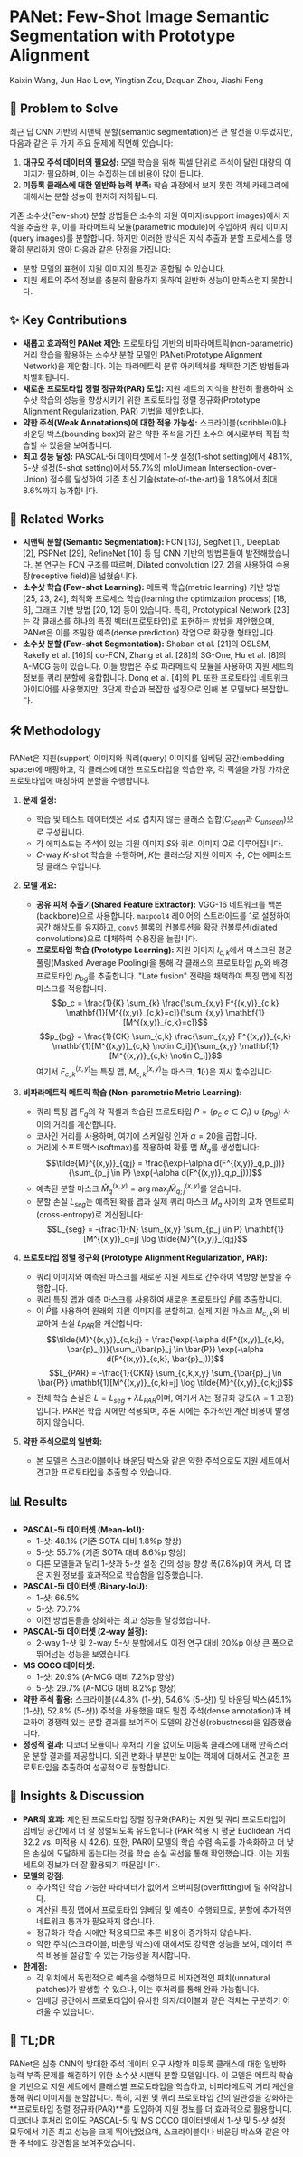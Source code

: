 # PANet: Few-Shot Image Semantic Segmentation with Prototype Alignment
Kaixin Wang, Jun Hao Liew, Yingtian Zou, Daquan Zhou, Jiashi Feng

## 🧩 Problem to Solve

최근 딥 CNN 기반의 시맨틱 분할(semantic segmentation)은 큰 발전을 이루었지만, 다음과 같은 두 가지 주요 문제에 직면해 있습니다:
1.  **대규모 주석 데이터의 필요성:** 모델 학습을 위해 픽셀 단위로 주석이 달린 대량의 이미지가 필요하며, 이는 수집하는 데 비용이 많이 듭니다.
2.  **미등록 클래스에 대한 일반화 능력 부족:** 학습 과정에서 보지 못한 객체 카테고리에 대해서는 분할 성능이 현저히 저하됩니다.

기존 소수샷(Few-shot) 분할 방법들은 소수의 지원 이미지(support images)에서 지식을 추출한 후, 이를 파라메트릭 모듈(parametric module)에 주입하여 쿼리 이미지(query images)를 분할합니다. 하지만 이러한 방식은 지식 추출과 분할 프로세스를 명확히 분리하지 않아 다음과 같은 단점을 가집니다:
*   분할 모델의 표현이 지원 이미지의 특징과 혼합될 수 있습니다.
*   지원 세트의 주석 정보를 충분히 활용하지 못하여 일반화 성능이 만족스럽지 못합니다.

## ✨ Key Contributions

*   **새롭고 효과적인 PANet 제안:** 프로토타입 기반의 비파라메트릭(non-parametric) 거리 학습을 활용하는 소수샷 분할 모델인 PANet(Prototype Alignment Network)을 제안합니다. 이는 파라메트릭 분류 아키텍처를 채택한 기존 방법들과 차별화됩니다.
*   **새로운 프로토타입 정렬 정규화(PAR) 도입:** 지원 세트의 지식을 완전히 활용하여 소수샷 학습의 성능을 향상시키기 위한 프로토타입 정렬 정규화(Prototype Alignment Regularization, PAR) 기법을 제안합니다.
*   **약한 주석(Weak Annotations)에 대한 적용 가능성:** 스크라이블(scribble)이나 바운딩 박스(bounding box)와 같은 약한 주석을 가진 소수의 예시로부터 직접 학습할 수 있음을 보여줍니다.
*   **최고 성능 달성:** PASCAL-5i 데이터셋에서 1-샷 설정(1-shot setting)에서 48.1%, 5-샷 설정(5-shot setting)에서 55.7%의 mIoU(mean Intersection-over-Union) 점수를 달성하여 기존 최신 기술(state-of-the-art)을 1.8%에서 최대 8.6%까지 능가합니다.

## 📎 Related Works

*   **시맨틱 분할 (Semantic Segmentation):** FCN [13], SegNet [1], DeepLab [2], PSPNet [29], RefineNet [10] 등 딥 CNN 기반의 방법론들이 발전해왔습니다. 본 연구는 FCN 구조를 따르며, Dilated convolution [27, 2]을 사용하여 수용장(receptive field)을 넓혔습니다.
*   **소수샷 학습 (Few-shot Learning):** 메트릭 학습(metric learning) 기반 방법 [25, 23, 24], 최적화 프로세스 학습(learning the optimization process) [18, 6], 그래프 기반 방법 [20, 12] 등이 있습니다. 특히, Prototypical Network [23]는 각 클래스를 하나의 특징 벡터(프로토타입)로 표현하는 방법을 제안했으며, PANet은 이를 조밀한 예측(dense prediction) 작업으로 확장한 형태입니다.
*   **소수샷 분할 (Few-shot Segmentation):** Shaban et al. [21]의 OSLSM, Rakelly et al. [16]의 co-FCN, Zhang et al. [28]의 SG-One, Hu et al. [8]의 A-MCG 등이 있습니다. 이들 방법은 주로 파라메트릭 모듈을 사용하여 지원 세트의 정보를 쿼리 분할에 융합합니다. Dong et al. [4]의 PL 또한 프로토타입 네트워크 아이디어를 사용했지만, 3단계 학습과 복잡한 설정으로 인해 본 모델보다 복잡합니다.

## 🛠️ Methodology

PANet은 지원(support) 이미지와 쿼리(query) 이미지를 임베딩 공간(embedding space)에 매핑하고, 각 클래스에 대한 프로토타입을 학습한 후, 각 픽셀을 가장 가까운 프로토타입에 매칭하여 분할을 수행합니다.

1.  **문제 설정:**
    *   학습 및 테스트 데이터셋은 서로 겹치지 않는 클래스 집합($C_{seen}$과 $C_{unseen}$)으로 구성됩니다.
    *   각 에피소드는 주석이 있는 지원 이미지 $S$와 쿼리 이미지 $Q$로 이루어집니다.
    *   $C$-way $K$-shot 학습을 수행하며, $K$는 클래스당 지원 이미지 수, $C$는 에피소드당 클래스 수입니다.

2.  **모델 개요:**
    *   **공유 피처 추출기(Shared Feature Extractor):** VGG-16 네트워크를 백본(backbone)으로 사용합니다. `maxpool4` 레이어의 스트라이드를 1로 설정하여 공간 해상도를 유지하고, `conv5` 블록의 컨볼루션을 확장 컨볼루션(dilated convolutions)으로 대체하여 수용장을 늘립니다.
    *   **프로토타입 학습 (Prototype Learning):** 지원 이미지 $I_{c,k}$에서 마스크된 평균 풀링(Masked Average Pooling)을 통해 각 클래스의 프로토타입 $p_c$와 배경 프로토타입 $p_{bg}$를 추출합니다. "Late fusion" 전략을 채택하여 특징 맵에 직접 마스크를 적용합니다.
        $$p_c = \frac{1}{K} \sum_{k} \frac{\sum_{x,y} F^{(x,y)}_{c,k} \mathbf{1}[M^{(x,y)}_{c,k}=c]}{\sum_{x,y} \mathbf{1}[M^{(x,y)}_{c,k}=c]}$$
        $$p_{bg} = \frac{1}{CK} \sum_{c,k} \frac{\sum_{x,y} F^{(x,y)}_{c,k} \mathbf{1}[M^{(x,y)}_{c,k} \notin C_i]}{\sum_{x,y} \mathbf{1}[M^{(x,y)}_{c,k} \notin C_i]}$$
        여기서 $F^{(x,y)}_{c,k}$는 특징 맵, $M^{(x,y)}_{c,k}$는 마스크, $\mathbf{1}(\cdot)$은 지시 함수입니다.

3.  **비파라메트릭 메트릭 학습 (Non-parametric Metric Learning):**
    *   쿼리 특징 맵 $F_q$의 각 픽셀과 학습된 프로토타입 $P = \{p_c | c \in C_i\} \cup \{p_{bg}\}$ 사이의 거리를 계산합니다.
    *   코사인 거리를 사용하며, 여기에 스케일링 인자 $\alpha=20$을 곱합니다.
    *   거리에 소프트맥스(softmax)를 적용하여 확률 맵 $\tilde{M}_q$를 생성합니다:
        $$\tilde{M}^{(x,y)}_{q;j} = \frac{\exp(-\alpha d(F^{(x,y)}_q,p_j))}{\sum_{p_j \in P} \exp(-\alpha d(F^{(x,y)}_q,p_j))}$$
    *   예측된 분할 마스크 $\hat{M}^{(x,y)}_q = \arg \max_j \tilde{M}^{(x,y)}_{q;j}$를 얻습니다.
    *   분할 손실 $L_{seg}$는 예측된 확률 맵과 실제 쿼리 마스크 $M_q$ 사이의 교차 엔트로피(cross-entropy)로 계산됩니다:
        $$L_{seg} = -\frac{1}{N} \sum_{x,y} \sum_{p_j \in P} \mathbf{1}[M^{(x,y)}_q=j] \log \tilde{M}^{(x,y)}_{q;j}$$

4.  **프로토타입 정렬 정규화 (Prototype Alignment Regularization, PAR):**
    *   쿼리 이미지와 예측된 마스크를 새로운 지원 세트로 간주하여 역방향 분할을 수행합니다.
    *   쿼리 특징 맵과 예측 마스크를 사용하여 새로운 프로토타입 $\bar{P}$를 추출합니다.
    *   이 $\bar{P}$를 사용하여 원래의 지원 이미지를 분할하고, 실제 지원 마스크 $M_{c,k}$와 비교하여 손실 $L_{PAR}$을 계산합니다:
        $$\tilde{M}^{(x,y)}_{c,k;j} = \frac{\exp(-\alpha d(F^{(x,y)}_{c,k}, \bar{p}_j))}{\sum_{\bar{p}_j \in \bar{P}} \exp(-\alpha d(F^{(x,y)}_{c,k}, \bar{p}_j))}$$
        $$L_{PAR} = -\frac{1}{CKN} \sum_{c,k,x,y} \sum_{\bar{p}_j \in \bar{P}} \mathbf{1}[M^{(x,y)}_{c,k}=j] \log \tilde{M}^{(x,y)}_{c,k;j}$$
    *   전체 학습 손실은 $L = L_{seg} + \lambda L_{PAR}$이며, 여기서 $\lambda$는 정규화 강도($\lambda=1$ 고정)입니다. PAR은 학습 시에만 적용되며, 추론 시에는 추가적인 계산 비용이 발생하지 않습니다.

5.  **약한 주석으로의 일반화:**
    *   본 모델은 스크라이블이나 바운딩 박스와 같은 약한 주석으로도 지원 세트에서 견고한 프로토타입을 추출할 수 있습니다.

## 📊 Results

*   **PASCAL-5i 데이터셋 (Mean-IoU):**
    *   1-샷: 48.1% (기존 SOTA 대비 1.8%p 향상)
    *   5-샷: 55.7% (기존 SOTA 대비 8.6%p 향상)
    *   다른 모델들과 달리 1-샷과 5-샷 설정 간의 성능 향상 폭(7.6%p)이 커서, 더 많은 지원 정보를 효과적으로 학습함을 입증했습니다.
*   **PASCAL-5i 데이터셋 (Binary-IoU):**
    *   1-샷: 66.5%
    *   5-샷: 70.7%
    *   이전 방법론들을 상회하는 최고 성능을 달성했습니다.
*   **PASCAL-5i 데이터셋 (2-way 설정):**
    *   2-way 1-샷 및 2-way 5-샷 분할에서도 이전 연구 대비 20%p 이상 큰 폭으로 뛰어넘는 성능을 보였습니다.
*   **MS COCO 데이터셋:**
    *   1-샷: 20.9% (A-MCG 대비 7.2%p 향상)
    *   5-샷: 29.7% (A-MCG 대비 8.2%p 향상)
*   **약한 주석 활용:** 스크라이블(44.8% (1-샷), 54.6% (5-샷)) 및 바운딩 박스(45.1% (1-샷), 52.8% (5-샷)) 주석을 사용했을 때도 밀집 주석(dense annotation)과 비교하여 경쟁력 있는 분할 결과를 보여주어 모델의 강건성(robustness)을 입증했습니다.
*   **정성적 결과:** 디코더 모듈이나 후처리 기술 없이도 미등록 클래스에 대해 만족스러운 분할 결과를 제공합니다. 외관 변화나 부분만 보이는 객체에 대해서도 견고한 프로토타입을 추출하여 성공적으로 분할합니다.

## 🧠 Insights & Discussion

*   **PAR의 효과:** 제안된 프로토타입 정렬 정규화(PAR)는 지원 및 쿼리 프로토타입이 임베딩 공간에서 더 잘 정렬되도록 유도합니다 (PAR 적용 시 평균 Euclidean 거리 32.2 vs. 미적용 시 42.6). 또한, PAR이 모델의 학습 수렴 속도를 가속화하고 더 낮은 손실에 도달하게 돕는다는 것을 학습 손실 곡선을 통해 확인했습니다. 이는 지원 세트의 정보가 더 잘 활용되기 때문입니다.
*   **모델의 강점:**
    *   추가적인 학습 가능한 파라미터가 없어서 오버피팅(overfitting)에 덜 취약합니다.
    *   계산된 특징 맵에서 프로토타입 임베딩 및 예측이 수행되므로, 분할에 추가적인 네트워크 통과가 필요하지 않습니다.
    *   정규화가 학습 시에만 적용되므로 추론 비용이 증가하지 않습니다.
    *   약한 주석(스크라이블, 바운딩 박스)에 대해서도 강력한 성능을 보여, 데이터 주석 비용을 절감할 수 있는 가능성을 제시합니다.
*   **한계점:**
    *   각 위치에서 독립적으로 예측을 수행하므로 비자연적인 패치(unnatural patches)가 발생할 수 있으나, 이는 후처리를 통해 완화 가능합니다.
    *   임베딩 공간에서 프로토타입이 유사한 의자/테이블과 같은 객체는 구분하기 어려울 수 있습니다.

## 📌 TL;DR

PANet은 심층 CNN의 방대한 주석 데이터 요구 사항과 미등록 클래스에 대한 일반화 능력 부족 문제를 해결하기 위한 소수샷 시맨틱 분할 모델입니다. 이 모델은 메트릭 학습을 기반으로 지원 세트에서 클래스별 프로토타입을 학습하고, 비파라메트릭 거리 계산을 통해 쿼리 이미지를 분할합니다. 특히, 지원 및 쿼리 프로토타입 간의 일관성을 강화하는 **프로토타입 정렬 정규화(PAR)**를 도입하여 지원 정보를 더 효과적으로 활용합니다. 디코더나 후처리 없이도 PASCAL-5i 및 MS COCO 데이터셋에서 1-샷 및 5-샷 설정 모두에서 기존 최고 성능을 크게 뛰어넘었으며, 스크라이블이나 바운딩 박스와 같은 약한 주석에도 강건함을 보여주었습니다.